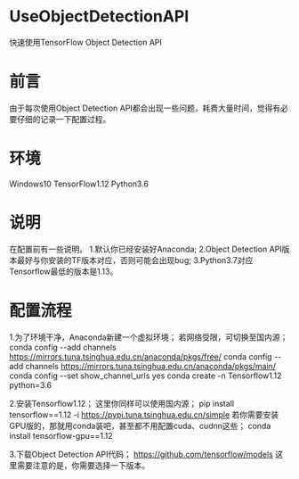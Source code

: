 # UseObjectDetectionAPI
快速使用TensorFlow Object Detection API

# 前言
由于每次使用Object Detection API都会出现一些问题，耗费大量时间，觉得有必要仔细的记录一下配置过程。

# 环境
Windows10
TensorFlow1.12
Python3.6

# 说明
在配置前有一些说明。
1.默认你已经安装好Anaconda;
2.Object Detection API版本最好与你安装的TF版本对应，否则可能会出现bug;
3.Python3.7对应Tensorflow最低的版本是1.13。

# 配置流程
1.为了环境干净，Anaconda新建一个虚拟环境； 
若网络受限，可切换至国内源； 
conda config --add channels https://mirrors.tuna.tsinghua.edu.cn/anaconda/pkgs/free/ 
conda config --add channels https://mirrors.tuna.tsinghua.edu.cn/anaconda/pkgs/main/ 
conda config --set show_channel_urls yes 
conda create -n Tensorflow1.12 python=3.6 

2.安装Tensorflow1.12； 
这里你同样可以使用国内源； 
pip install tensorflow==1.12 -i https://pypi.tuna.tsinghua.edu.cn/simple 
若你需要安装GPU版的，那就用conda装吧，甚至都不用配置cuda、cudnn这些； 
conda install tensorflow-gpu==1.12 

3.下载Object Detection API代码； 
https://github.com/tensorflow/models 
这里需要注意的是，你需要选择一下版本。 
